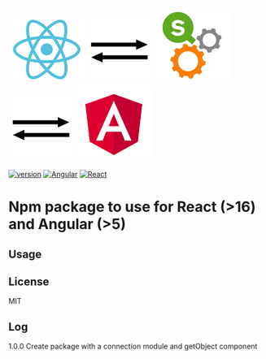 ![React](/assets/react.png?raw=true "React")
![Arrows](/assets/if_arrow_7_393270.png?raw=true "Arrows")
![Qlik Sense](/assets/QS_Engine.jpg?raw=true "Qlik Sense")
![Arrows](/assets/if_arrow_7_393270.png?raw=true "Arrows")
![Angular](/assets/angular.png?raw=true "Angular")

[![version](http://img.shields.io/badge/version-1.0.0-brightgreen.svg?style=plastic)]()
[![Angular](http://img.shields.io/badge/version-5.1.0-brightgreen.svg?style=plastic)]()
[![React](http://img.shields.io/badge/version-16.2-brightgreen.svg?style=plastic)]()

# Npm package to use for React (>16) and Angular (>5)


## Usage


## License

MIT


## Log

1.0.0 Create package with a connection module and getObject component
